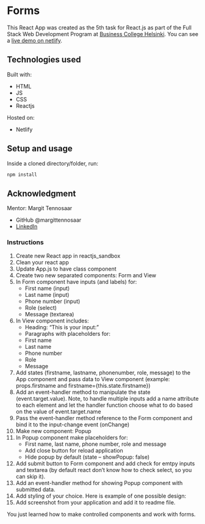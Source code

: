 # Forms

This React App was created as the 5th task for React.js as part of the Full Stack Web Development Program at [Business College Helsinki](https://en.bc.fi/qualifications/full-stack-web-developer-program/). You can see a [live demo on netlify](https://laurielim-react-forms.netlify.app/).

## Technologies used

Built with:

- HTML
- JS
- CSS
- Reactjs

Hosted on:

- Netlify

## Setup and usage

Inside a cloned directory/folder, run:

```bash
npm install
```

## Acknowledgment

Mentor: Margit Tennosaar

- GitHub @margittennosaar
- [LinkedIn](https://www.linkedin.com/in/margittennosaar/)

### Instructions

1. Create new React app in reactjs_sandbox
2. Clean your react app
3. Update App.js to have class component
4. Create two new separated components: Form and View
5. In Form component have inputs (and labels) for:
   - First name (input)
   - Last name (input)
   - Phone number (input)
   - Role (select)
   - Message (textarea)
6. In View component includes:
   - Heading: “This is your input:”
   - Paragraphs with placeholders for:
   - First name
   - Last name
   - Phone number
   - Role
   - Message
7. Add states (firstname, lastname, phonenumber, role, message) to the App component and pass data to View component (example: props.firstname and firstname={this.state.firstname})
8. Add an event-handler method to manipulate the state (event.target.value). Note, to handle multiple inputs add a name attribute to each element and let the handler function choose what to do based on the value of event.target.name
9. Pass the event-handler method reference to the Form component and bind it to the input-change event (onChange)
10. Make new component: Popup
11. In Popup component make placeholders for:
    - First name, last name, phone number, role and message
    - Add close button for reload application
    - Hide popup by default (state – showPopup: false)
12. Add submit button to Form component and add check for emtpy inputs and textarea (by default react don’t know how to check select, so you can skip it).
13. Add an event-handler method for showing Popup component with submitted data.
14. Add styling of your choice. Here is example of one possible design:
15. Add screenshot from your application and add it to readme file.

You just learned how to make controlled components and work with forms.
